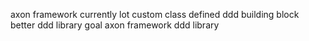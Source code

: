 axon framework currently lot custom class defined ddd building block better ddd library goal axon framework ddd library